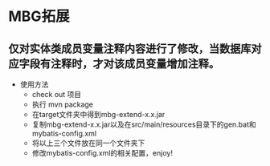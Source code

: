 MBG拓展
=
仅对实体类成员变量注释内容进行了修改，当数据库对应字段有注释时，才对该成员变量增加注释。
-
* 使用方法
    * check out 项目
    * 执行 mvn package
    * 在target文件夹中得到mbg-extend-x.x.jar
    * 复制mbg-extend-x.x.jar以及在src/main/resources目录下的gen.bat和mybatis-config.xml
    * 将以上三个文件放在同一个文件夹下
    * 修改mybatis-config.xml的相关配置，enjoy!
    

